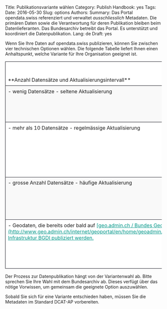 Title: Publikationsvariante wählen
Category: Publish
Handbook: yes
Tags:
Date: 2016-05-30
Slug: options
Authors:
Summary: Das Portal opendata.swiss referenziert und verwaltet _ausschliesslich_ Metadaten. Die primären Daten sowie die Verantwortung für deren Publikation bleiben beim Datenlieferanten. Das Bundesarchiv betreibt das Portal. Es unterstützt und koordiniert die Datenpublikation.
Lang: de
Draft: yes


Wenn Sie Ihre Daten auf opendata.swiss publizieren, können Sie zwischen vier technischen Optionen wählen. Die folgende Tabelle liefert Ihnen einen Anhaltspunkt, welche Variante für Ihre Organisation geeignet ist.

<table><thead><tr valign="bottom"><td style="border: 1px solid #00000a; padding: 0.21cm" width="276" bgcolor="#ffffff">
**Anzahl Datensätze und Aktualisierungsintervall**
</td><td style="border: 1px solid #00000a; padding: 0.21cm" width="312" bgcolor="#ffffff">
**Option für die Publikation**
</td></tr>
<tr valign="top"><td style="border: 1px solid #00000a; padding: 0.21cm" width="276" bgcolor="#f9f9f9">
- wenig Datensätze
- seltene Aktualisierung
</td><td style="border: 1px solid #00000a; padding: 0.21cm" width="312" bgcolor="#f9f9f9">
Option 1 – Metadaten manuell via Webformular erfassen.
</td></tr></thead>
<tbody><tr valign="top"><td style="border: 1px solid #00000a; padding: 0.21cm" width="276" bgcolor="#ffffff">
- mehr als 10 Datensätze
- regelmässige Aktualisierung
</td><td style="border: 1px solid #00000a; padding: 0.21cm" width="312" bgcolor="#ffffff">
Option 2 – Metadaten via XML-Datei manuell hochladen (siehe Beispiel [Link tbd.])
</td></tr>
<tr valign="top"><td style="border: 1px solid #00000a; padding: 0.21cm" width="276" bgcolor="#f9f9f9">
- grosse Anzahl Datensätze
- häufige Aktualisierung
</td><td style="border: 1px solid #00000a; padding: 0.21cm" width="312" bgcolor="#f9f9f9">
Option 3 – Metadaten mit einem „Harvester“ automatisch hochladen.
</td></tr>
<tr valign="top"><td style="border: 1px solid #00000a; padding: 0.21cm" width="276" bgcolor="#ffffff">
- Geodaten, die bereits oder bald auf <font color="#009688"><u>[geo.admin.ch / Bundes Geodaten](http://www.geo.admin.ch/internet/geoportal/en/home/geoadmin/mission/bgdi.html)-Infrastruktur BGDI publiziert werden.</u></font>
</td><td style="border: 1px solid #00000a; padding: 0.21cm" width="312" bgcolor="#ffffff">
Option 4 – Metadaten mit einem “Geocat-Harvester“ automatisch hochladen.
</td></tr></tbody></table>

Der Prozess zur Datenpublikation hängt von der Variantenwahl ab. Bitte sprechen Sie Ihre Wahl mit dem Bundesarchiv ab. Dieses verfügt über das nötige Vorwissen, um gemeinsam die geeignete Option auszuwählen.

Sobald Sie sich für eine Variante entschieden haben, müssen Sie die Metadaten im Standard DCAT-AP vorbereiten.
